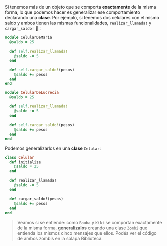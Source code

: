 Si tenemos más de un objeto que se comporta **exactamente** de la misma forma, lo que podemos hacer es generalizar ese comportamiento declarando una **clase**. Por ejemplo, si tenemos dos celulares con el mismo saldo y ambos tienen las mismas funcionalidades, `realizar_llamada!` y `cargar_saldo!` :iphone: :

```ruby
module CelularDeMaría
  @saldo = 25
  
  def self.realizar_llamada!
    @saldo -= 5
  end
  
  def self.cargar_saldo!(pesos)
    @saldo += pesos
  end
end

module CelularDeLucrecia
  @saldo = 25
  
  def self.realizar_llamada!
    @saldo -= 5
  end
  
  def self.cargar_saldo!(pesos)
    @saldo += pesos
  end
end
```

Podemos generalizarlos en una **clase** `Celular`:

```ruby
class Celular
  def initialize
    @saldo = 25
  end
  
  def realizar_llamada!
    @saldo -= 5
  end
  
  def cargar_saldo!(pesos)
    @saldo += pesos
  end
end
```

> Veamos si se entiende: como `Bouba` y `Kiki` se comportan exactamente de la misma forma, **generalizalos** creando una clase `Zombi` que entienda los mismos cinco mensajes que ellos. Podés ver el código de ambos zombis en la solapa Biblioteca. 